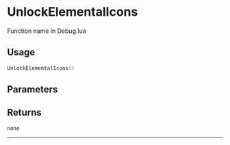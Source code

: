 # UnlockElementalIcons
Function name in Debug.lua
## Usage
```lua
UnlockElementalIcons()
```
## Parameters

## Returns
`none`

---